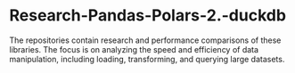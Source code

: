 # Research-Pandas-Polars-2.-duckdb
The repositories contain research and performance comparisons of these libraries. The focus is on analyzing the speed and efficiency of data manipulation, including loading, transforming, and querying large datasets.
